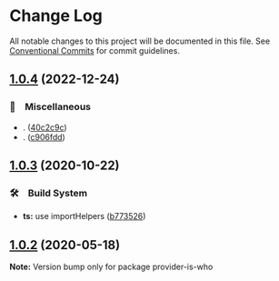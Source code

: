 # Change Log

All notable changes to this project will be documented in this file.
See [Conventional Commits](https://conventionalcommits.org) for commit guidelines.

## [1.0.4](https://github.com/bluelovers/ws-react/compare/provider-is-who@1.0.3...provider-is-who@1.0.4) (2022-12-24)



### 🔖　Miscellaneous

* . ([40c2c9c](https://github.com/bluelovers/ws-react/commit/40c2c9c4660a2df146fe2536d46d9c663c5417af))
* . ([c906fdd](https://github.com/bluelovers/ws-react/commit/c906fdd6c200709740adfcc1ff6aec4b4b752189))



## [1.0.3](https://github.com/bluelovers/ws-react/compare/provider-is-who@1.0.2...provider-is-who@1.0.3) (2020-10-22)


### 🛠　Build System

* **ts:** use importHelpers ([b773526](https://github.com/bluelovers/ws-react/commit/b7735267ce68e73a469feb384ac9ef7982ab741b))





## [1.0.2](https://github.com/bluelovers/ws-react/compare/provider-is-who@1.0.1...provider-is-who@1.0.2) (2020-05-18)

**Note:** Version bump only for package provider-is-who
